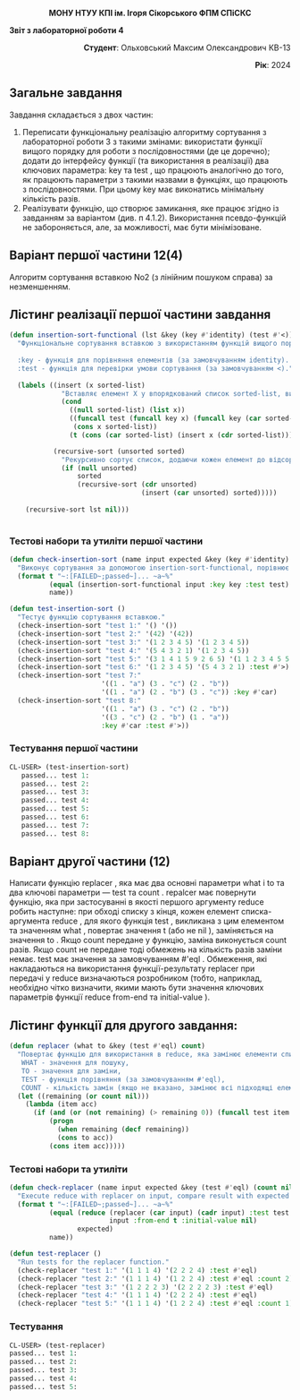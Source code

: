 
<p align="center"><b>МОНУ НТУУ КПІ ім. Ігоря Сікорського ФПМ СПіСКС</b></p>
<p align="center">

<b>Звіт з лабораторної роботи 4</b><br/>
<p align="center""Функції вищого порядку та замикання"<br/>
<p align="center"дисципліни "Вступ до функціонального програмування"
</p>
<p align="right"><b>Студент</b>: Ольховський Максим Олександрович КВ-13</p>
<p align="right"><b>Рік</b>: 2024</p>

## Загальне завдання

Завдання складається з двох частин:
1. Переписати функціональну реалізацію алгоритму сортування з лабораторної
роботи 3 з такими змінами:
використати функції вищого порядку для роботи з послідовностями (де це
доречно);
додати до інтерфейсу функції (та використання в реалізації) два ключових
параметра: key та test , що працюють аналогічно до того, як працюють
параметри з такими назвами в функціях, що працюють з послідовностями. При
цьому key має виконатись мінімальну кількість разів.
2. Реалізувати функцію, що створює замикання, яке працює згідно із завданням за
варіантом (див. п 4.1.2). Використання псевдо-функцій не забороняється, але, за
можливості, має бути мінімізоване.

## Варіант першої частини 12(4)

Алгоритм сортування вставкою No2 (з лінійним пошуком справа) за незменшенням.

## Лістинг реалізації першої частини завдання

```lisp
(defun insertion-sort-functional (lst &key (key #'identity) (test #'<))
  "Функціональне сортування вставкою з використанням функцій вищого порядку.
  
  :key - функція для порівняння елементів (за замовчуванням identity).
  :test - функція для перевірки умови сортування (за замовчуванням <)."
  
  (labels ((insert (x sorted-list)
             "Вставляє елемент X у впорядкований список sorted-list, використовуючи key і test."
             (cond
               ((null sorted-list) (list x))
               ((funcall test (funcall key x) (funcall key (car sorted-list)))
                (cons x sorted-list))
               (t (cons (car sorted-list) (insert x (cdr sorted-list))))))

           (recursive-sort (unsorted sorted)
             "Рекурсивно сортує список, додаючи кожен елемент до відсортованого."
             (if (null unsorted)
                 sorted
                 (recursive-sort (cdr unsorted)
                                 (insert (car unsorted) sorted)))))
    
    (recursive-sort lst nil)))
         
```

### Тестові набори та утиліти першої частини

```lisp
(defun check-insertion-sort (name input expected &key (key #'identity) (test #'<))
  "Виконує сортування за допомогою insertion-sort-functional, порівнює результат з expected та виводить статус."
  (format t "~:[FAILED~;passed~]... ~a~%"
          (equal (insertion-sort-functional input :key key :test test) expected)
          name))

(defun test-insertion-sort ()
  "Тестує функцію сортування вставкою."
  (check-insertion-sort "test 1:" '() '())
  (check-insertion-sort "test 2:" '(42) '(42))
  (check-insertion-sort "test 3:" '(1 2 3 4 5) '(1 2 3 4 5))
  (check-insertion-sort "test 4:" '(5 4 3 2 1) '(1 2 3 4 5))
  (check-insertion-sort "test 5:" '(3 1 4 1 5 9 2 6 5) '(1 1 2 3 4 5 5 6 9))
  (check-insertion-sort "test 6:" '(1 2 3 4 5) '(5 4 3 2 1) :test #'>)
  (check-insertion-sort "test 7:" 
                       '((1 . "a") (3 . "c") (2 . "b")) 
                       '((1 . "a") (2 . "b") (3 . "c")) :key #'car)
  (check-insertion-sort "test 8:" 
                       '((1 . "a") (3 . "c") (2 . "b")) 
                       '((3 . "c") (2 . "b") (1 . "a")) 
                       :key #'car :test #'>))
```

### Тестування першої частини

```lisp
CL-USER> (test-insertion-sort)
   passed... test 1:
   passed... test 2:
   passed... test 3:
   passed... test 4:
   passed... test 5:
   passed... test 6:
   passed... test 7:
   passed... test 8:
```

## Варіант другої частини (12)

Написати функцію replacer , яка має два основні параметри what і to та два
ключові параметри — test та count . repalcer має повернути функцію, яка при
застосуванні в якості першого аргументу reduce робить наступне: при обході списку з
кінця, кожен елемент списка-аргумента reduce , для якого функція test , викликана з
цим елементом та значенням what , повертає значення t (або не nil ), заміняється
на значення to . Якщо count передане у функцію, заміна виконується count разів.
Якщо count не передане тоді обмежень на кількість разів заміни немає. test має
значення за замовчуванням #'eql . Обмеження, які накладаються на використання
функції-результату replacer при передачі у reduce визначаються розробником (тобто,
наприклад, необхідно чітко визначити, якими мають бути значення ключових параметрів
функції reduce from-end та initial-value ).
## Лістинг функції для другого завдання:

```lisp
(defun replacer (what to &key (test #'eql) count)
  "Повертає функцію для використання в reduce, яка замінює елементи списку з кінця.
   WHAT - значення для пошуку,
   TO - значення для заміни,
   TEST - функція порівняння (за замовчуванням #'eql),
   COUNT - кількість замін (якщо не вказано, замінює всі підходящі елементи)."
  (let ((remaining (or count nil))) 
    (lambda (item acc)
      (if (and (or (not remaining) (> remaining 0)) (funcall test item what))
          (progn
            (when remaining (decf remaining)) 
            (cons to acc)) 
          (cons item acc))))) 
```

### Тестові набори та утиліти

```lisp
(defun check-replacer (name input expected &key (test #'eql) (count nil))
  "Execute reduce with replacer on input, compare result with expected and print comparison status."
  (format t "~:[FAILED~;passed~]... ~a~%" 
          (equal (reduce (replacer (car input) (cadr input) :test test :count count)
                         input :from-end t :initial-value nil)
                 expected)
          name))

(defun test-replacer ()
  "Run tests for the replacer function."
  (check-replacer "test 1:" '(1 1 1 4) '(2 2 2 4) :test #'eql)
  (check-replacer "test 2:" '(1 1 1 4) '(1 2 2 4) :test #'eql :count 2)
  (check-replacer "test 3:" '(1 2 2 2 3) '(2 2 2 2 3) :test #'eql)
  (check-replacer "test 4:" '(1 1 1 4) '(2 2 2 4) :test #'eql)
  (check-replacer "test 5:" '(1 1 1 4) '(1 2 2 4) :test #'eql :count 1))
```

### Тестування
```lisp
CL-USER> (test-replacer)
passed... test 1:
passed... test 2:
passed... test 3:
passed... test 4:
passed... test 5:
```
